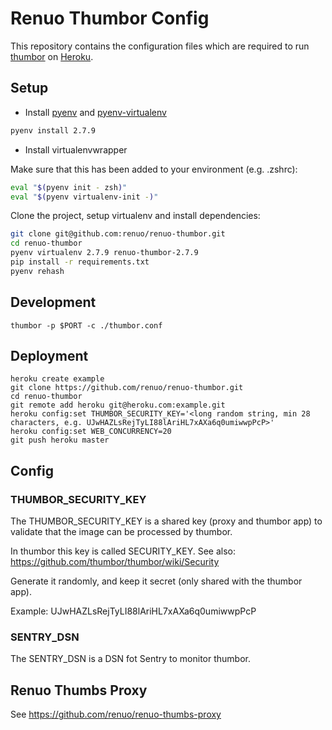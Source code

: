 # Renuo Thumbor Config

This repository contains the configuration files which are required to run [thumbor](https://github.com/thumbor/thumbor) on 
[Heroku](https://www.heroku.com).

## Setup

* Install [pyenv](https://github.com/yyuu/pyenv) and [pyenv-virtualenv](https://github.com/yyuu/pyenv-virtualenv)

```sh
pyenv install 2.7.9
```

* Install virtualenvwrapper

Make sure that this has been added to your environment (e.g. .zshrc):

```sh
eval "$(pyenv init - zsh)"
eval "$(pyenv virtualenv-init -)"
```

Clone the project, setup virtualenv and install dependencies:

```sh
git clone git@github.com:renuo/renuo-thumbor.git
cd renuo-thumbor
pyenv virtualenv 2.7.9 renuo-thumbor-2.7.9
pip install -r requirements.txt
pyenv rehash
```

## Development

```
thumbor -p $PORT -c ./thumbor.conf
```

## Deployment

```
heroku create example
git clone https://github.com/renuo/renuo-thumbor.git
cd renuo-thumbor
git remote add heroku git@heroku.com:example.git
heroku config:set THUMBOR_SECURITY_KEY='<long random string, min 28 characters, e.g. UJwHAZLsRejTyLI88lAriHL7xAXa6q0umiwwpPcP>'
heroku config:set WEB_CONCURRENCY=20
git push heroku master
```

## Config

### THUMBOR_SECURITY_KEY

The THUMBOR_SECURITY_KEY is a shared key (proxy and thumbor app) to validate
that the image can be processed by thumbor.

In thumbor this key is called SECURITY_KEY. See also: https://github.com/thumbor/thumbor/wiki/Security

Generate it randomly, and keep it secret (only shared with the thumbor app).

Example: UJwHAZLsRejTyLI88lAriHL7xAXa6q0umiwwpPcP

### SENTRY_DSN

The SENTRY_DSN is a DSN fot Sentry to monitor thumbor.

## Renuo Thumbs Proxy

See https://github.com/renuo/renuo-thumbs-proxy
